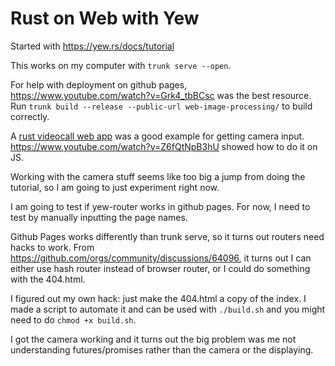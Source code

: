 # Rust on Web with Yew

Started with <https://yew.rs/docs/tutorial>

This works on my computer with `trunk serve --open`.

For help with deployment on github pages, <https://www.youtube.com/watch?v=Grk4_tbBCsc> was the best resource.
Run `trunk build --release --public-url web-image-processing/` to build correctly.

A [rust videocall web app](https://github.com/security-union/videocall-rs/blob/115152b03038ed1764464fe82433cb618a6e110a/yew-ui/src/components/host.rs#L92-L110) was a good example for getting camera input.
<https://www.youtube.com/watch?v=Z6fQtNpB3hU> showed how to do it on JS.

Working  with the camera stuff seems like too big a jump from doing the tutorial, so I am going to just experiment right now.

I am going to test if yew-router works in github pages. For now, I need to test by manually inputting the page names.

Github Pages works differently than trunk serve, so it turns out routers need hacks to work. From <https://github.com/orgs/community/discussions/64096>, it turns out I can either use hash router instead of browser router, or I could do something with the 404.html.

I figured out my own hack: just make the 404.html a copy of the index.
I made a script to automate it and can be used with `./build.sh` and you might need to do `chmod +x build.sh`.

I got the camera working and it turns out the big problem was me not understanding futures/promises rather than the camera or the displaying.
